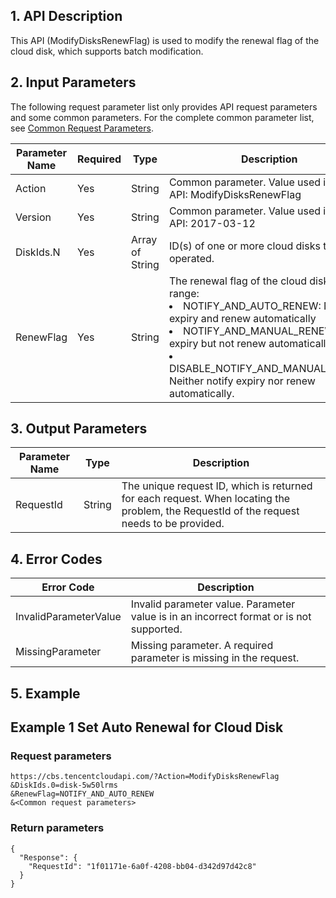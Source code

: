 
## 1. API Description

This API (ModifyDisksRenewFlag) is used to modify the renewal flag of the cloud disk, which supports batch modification.

## 2. Input Parameters

The following request parameter list only provides API request parameters and some common parameters. For the complete common parameter list, see [Common Request Parameters](/document/api/362/15637).

| Parameter Name | Required | Type | Description |
|---------|---------|---------|---------|
| Action | Yes | String | Common parameter. Value used in this API: ModifyDisksRenewFlag |
| Version | Yes | String | Common parameter. Value used in this API: 2017-03-12 |
| DiskIds.N | Yes | Array of String | ID(s) of one or more cloud disks to be operated. |
| RenewFlag | Yes | String | The renewal flag of the cloud disk. Value range: <li>NOTIFY_AND_AUTO_RENEW: Notify expiry and renew automatically</li><li>NOTIFY_AND_MANUAL_RENEW: Notify expiry but not renew automatically</li><li>DISABLE_NOTIFY_AND_MANUAL_RENEW: Neither notify expiry nor renew automatically.

## 3. Output Parameters



| Parameter Name | Type | Description |
|---------|---------|---------|
| RequestId | String | The unique request ID, which is returned for each request. When locating the problem, the RequestId of the request needs to be provided. |

## 4. Error Codes



| Error Code | Description |
|---------|---------|
| InvalidParameterValue | Invalid parameter value. Parameter value is in an incorrect format or is not supported. |
| MissingParameter | Missing parameter. A required parameter is missing in the request. |

## 5. Example

## Example 1 Set Auto Renewal for Cloud Disk

### Request parameters

```
https://cbs.tencentcloudapi.com/?Action=ModifyDisksRenewFlag
&DiskIds.0=disk-5w50lrms
&RenewFlag=NOTIFY_AND_AUTO_RENEW
&<Common request parameters>
```
### Return parameters

```
{
  "Response": {
    "RequestId": "1f01171e-6a0f-4208-bb04-d342d97d42c8"
  }
}
```


        
